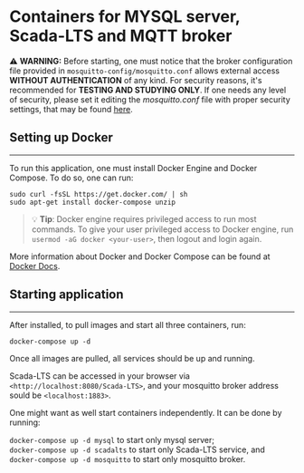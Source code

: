 # Containers for MYSQL server, Scada-LTS and MQTT broker
 
  :warning: **WARNING:** Before starting, one must notice that the broker configuration file provided in `mosquitto-config/mosquitto.conf` allows external access **WITHOUT AUTHENTICATION** of any kind. For security reasons, it's recommended for **TESTING AND STUDYING ONLY**. If one needs any level of security, please set it editing the *mosquitto.conf* file with proper security settings, that may be found [here](https://mosquitto.org/man/mosquitto-conf-5.html).

## Setting up Docker
---
To run this application, one must install Docker Engine and Docker Compose. To do so, one can run:

```console
sudo curl -fsSL https://get.docker.com/ | sh
sudo apt-get install docker-compose unzip
```

> :bulb: **Tip**: Docker engine requires privileged access to run most commands. To give your user privileged access to Docker engine, run `usermod -aG docker <your-user>`, then logout and login again. 

 More information about Docker and Docker Compose can be found at [Docker Docs](https://docs.docker.com).

## Starting application
---
After installed, to pull images and start all three containers, run:

`docker-compose up -d`

Once all images are pulled, all services should be up and running.

Scada-LTS can be accessed in your browser via `<http://localhost:8080/Scada-LTS>`, and your mosquitto broker address sould be `<localhost:1883>`. <br> 

One might want as well start containers independently. It can be done by running:

`docker-compose up -d mysql` to start only mysql server; <br>
`docker-compose up -d scadalts` to start only Scada-LTS service, and <br>
`docker-compose up -d mosquitto` to start only mosquitto broker.
